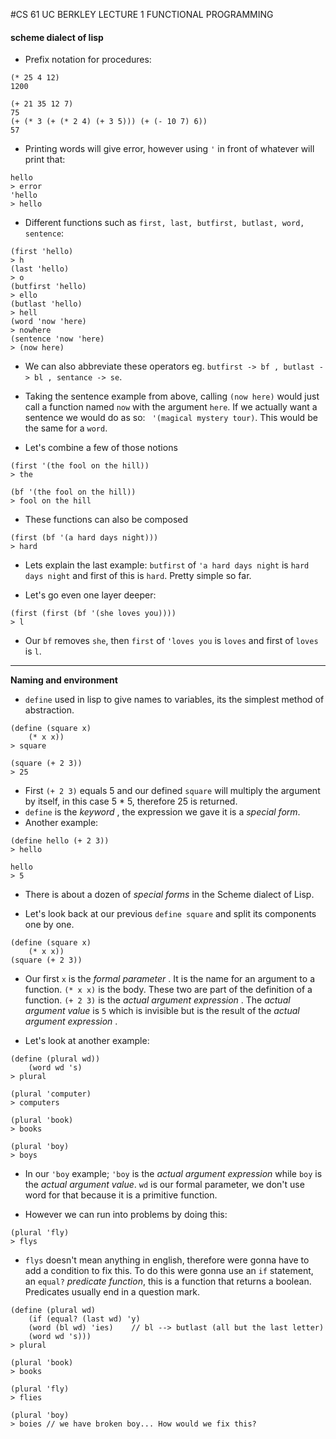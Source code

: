 #CS 61 UC BERKLEY LECTURE 1 FUNCTIONAL PROGRAMMING
#### scheme dialect of lisp

- Prefix notation for procedures: 
```
(* 25 4 12)
1200

(+ 21 35 12 7)
75
(+ (* 3 (+ (* 2 4) (+ 3 5))) (+ (- 10 7) 6))
57
```

- Printing words will give error, however using ``` ' ``` in front of whatever will print that:
```
hello
> error
'hello
> hello
```

- Different functions such as ```first, last, butfirst, butlast, word, sentence```:

```
(first 'hello)
> h
(last 'hello)
> o
(butfirst 'hello)
> ello
(butlast 'hello)
> hell
(word 'now 'here)
> nowhere
(sentence 'now 'here)
> (now here)
```
- We can also abbreviate these operators eg. ``` butfirst -> bf , butlast -> bl , sentance -> se ```.

- Taking the sentence example from above, calling ```(now here)``` would just call a function named ```now``` with the argument ```here```.  If we actually want a sentence we would do as so: ``` '(magical mystery tour)```. This would be the same for a ```word```.

- Let's combine a few of those notions
```
(first '(the fool on the hill))
> the

(bf '(the fool on the hill))
> fool on the hill
```

- These functions can also be composed
```
(first (bf '(a hard days night)))
> hard
```

- Lets explain the last example: ```butfirst``` of ```'a hard days night``` is ```hard days night``` and first of this is ```hard```. Pretty simple so far. 

- Let's go even one layer deeper:
```
(first (first (bf '(she loves you))))
> l
```
- Our ```bf``` removes ```she```, then ```first``` of ```'loves you``` is ```loves``` and first of ```loves``` is ```l```. 

***

**Naming and environment**

- ```define``` used in lisp to give names to variables, its the simplest method of abstraction. 
```
(define (square x)
    (* x x))
> square

(square (+ 2 3))
> 25
```

- First ```(+ 2 3)``` equals 5 and our defined ```square``` will multiply the argument by itself, in this case 5 * 5, therefore 25 is returned. 
- ```define``` is the *keyword* , the expression we gave it is a *special form*.
- Another example:
```
(define hello (+ 2 3))
> hello

hello
> 5
```
- There is about a dozen of *special forms* in the Scheme dialect of Lisp.

- Let's look back at our previous ```define square``` and split its components one by one.
```
(define (square x)
    (* x x))
(square (+ 2 3))
```
- Our first ```x``` is the *formal parameter* . It is the name for an argument to a function. ```(* x x)``` is the body. These two are part of the definition of a function. ```(+ 2 3)``` is the *actual argument expression* . The *actual argument value* is ```5``` which is invisible but is the result of the *actual argument expression* .

- Let's look at another example:
```
(define (plural wd))
    (word wd 's)
> plural

(plural 'computer)
> computers

(plural 'book)
> books

(plural 'boy)
> boys
```

- In our ```'boy``` example; ```'boy``` is the *actual argument expression* while ```boy``` is the *actual argument value*. ```wd``` is our formal parameter, we don't use word for that because it is a primitive function. 

- However we can run into problems by doing this:
```
(plural 'fly)
> flys
```
- ```flys``` doesn't mean anything in english, therefore were gonna have to add a condition to fix this. To do this were gonna use an ```if``` statement, an ```equal?``` *predicate function*, this is a function that returns a boolean. Predicates usually end in a question mark. 
```
(define (plural wd)
    (if (equal? (last wd) 'y)
    (word (bl wd) 'ies)    // bl --> butlast (all but the last letter)
    (word wd 's)))
> plural

(plural 'book)
> books

(plural 'fly)
> flies

(plural 'boy)
> boies // we have broken boy... How would we fix this?
```
